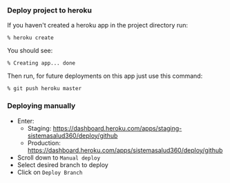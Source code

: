 ### Deploy project to heroku

If you haven't created a heroku app in the project directory run:
```
% heroku create
```

You should see:
```
% Creating app... done
```

Then run, for future deployments on this app just use this command:
```
% git push heroku master
```

### Deploying manually 
* Enter:
    * Staging: https://dashboard.heroku.com/apps/staging-sistemasalud360/deploy/github
    * Production:  https://dashboard.heroku.com/apps/sistemasalud360/deploy/github
* Scroll down to `Manual deploy`
* Select desired branch to deploy
* Click on `Deploy Branch`
